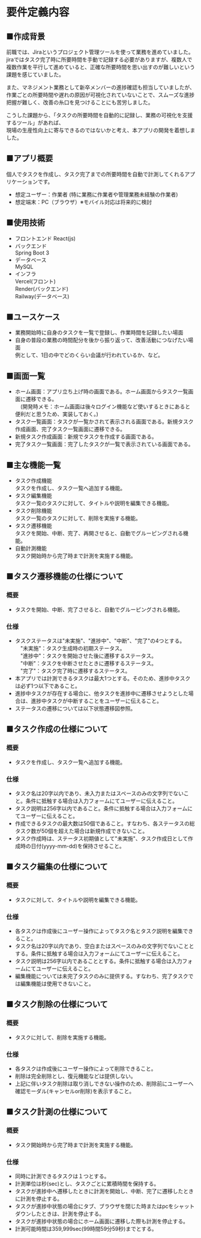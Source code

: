 # 要件定義内容

## ■作成背景
前職では、Jiraというプロジェクト管理ツールを使って業務を進めていました。  
jiraではタスク完了時に所要時間を手動で記録する必要がありますが、複数人で複数作業を平行して進めていると、正確な所要時間を思い出すのが難しいという課題を感じていました。  

また、マネジメント業務として新卒メンバーの進捗確認も担当していましたが、  
作業ごとの所要時間や遅れの原因が可視化されていないことで、スムーズな進捗把握が難しく、改善の糸口を見つけることにも苦労しました。

こうした課題から、「タスクの所要時間を自動的に記録し、業務の可視化を支援するツール」があれば、  
現場の生産性向上に寄与できるのではないかと考え、本アプリの開発を着想しました。  

## ■アプリ概要  
個人でタスクを作成し、タスク完了までの所要時間を自動で計測してくれるアプリケーションです。    
- 想定ユーザー：作業者 (特に業務に作業者や管理業務未経験の作業者)  
- 想定端末：PC（ブラウザ）※モバイル対応は将来的に検討  

## ■使用技術  
- フロントエンド 
React(js)
- バックエンド  
Spring Boot 3  
- データベース  
MySQL  
- インフラ  
Vercel(フロント)    
Render(バックエンド)  
Railway(データベース)  


## ■ユースケース  
- 業務開始時に自身のタスクを一覧で登録し、作業時間を記録したい場面  
- 自身の普段の業務の時間配分を後から振り返って、改善活動につなげたい場面  
例として、1日の中でどのくらい会議が行われているか、など。


## ■画面一覧  
- ホーム画面：アプリ立ち上げ時の画面である。ホーム画面からタスク一覧画面に遷移できる。  
　(開発時メモ：ホーム画面は後々ログイン機能など使いするときにあると便利だと思うため、実装しておく。)  
- タスク一覧画面：タスクが一覧かされて表示される画面である。新規タスク作成画面、完了タスク一覧画面に遷移できる。  
- 新規タスク作成画面：新規でタスクを作成する画面である。   
- 完了タスク一覧画面：完了したタスクが一覧で表示されている画面である。  


## ■主な機能一覧  
- タスク作成機能  
タスクを作成し、タスク一覧へ追加する機能。  
- タスク編集機能  
タスク一覧のタスクに対して、タイトルや説明を編集できる機能。  
- タスク削除機能  
タスク一覧のタスクに対して、削除を実施する機能。  
- タスク遷移機能  
タスクを開始、中断、完了、再開させると、自動でグルーピングされる機能。
- 自動計測機能  
タスク開始時から完了時まで計測を実施する機能。  


## ■タスク遷移機能の仕様について
### 概要
- タスクを開始、中断、完了させると、自動でグルーピングされる機能。  
### 仕様
- タスクステータスは"未実施"、"進捗中"、"中断"、"完了"の4つとする。  
　"未実施"：タスク生成時の初期ステータス。      
　"進捗中"：タスクを開始させた後に遷移するステータス。    
　"中断"：タスクを中断させたときに遷移するステータス。  
　"完了"：タスク完了時に遷移するステータス。  
- 本アプリでは計測できるタスクは最大1つとする。そのため、進捗中タスクは必ず1つ以下であること。  
- 進捗中タスクが存在する場合に、他タスクを進捗中に遷移させようとした場合は、進捗中タスクが中断することをユーザーに伝えること。
- ステータスの遷移については以下状態遷移図参照。  


## ■タスク作成の仕様について
### 概要
- タスクを作成し、タスク一覧へ追加する機能。
### 仕様
- タスク名は20字以内であり、未入力またはスペースのみの文字列でないこと。条件に抵触する場合は入力フォームにてユーザーに伝えること。    
- タスク説明は256字以内であること。条件に抵触する場合は入力フォームにてユーザーに伝えること。     
- 作成できるタスクの最大数は50個であること。すなわち、各ステータスの総タスク数が50個を超えた場合は新規作成できないこと。   
- タスク作成時は、ステータス初期値として"未実施"、タスク作成日として作成時の日付(yyyy-mm-dd)を保持させること。


## ■タスク編集の仕様について  
### 概要
- タスクに対して、タイトルや説明を編集できる機能。  
### 仕様  
- 各タスクは作成後にユーザー操作によってタスク名とタスク説明を編集できること。 
- タスク名は20字以内であり、空白またはスペースのみの文字列でないこととする。条件に抵触する場合は入力フォームにてユーザーに伝えること。    
- タスク説明は256字以内であることとする。条件に抵触する場合は入力フォームにてユーザーに伝えること。  
- 編集機能については未完了タスクのみに提供する。すなわち、完了タスクでは編集機能は使用できないこと。     


## ■タスク削除の仕様について  
### 概要
- タスクに対して、削除を実施する機能。
### 仕様 
- 各タスクは作成後にユーザー操作によって削除できること。  
- 削除は完全削除とし、復元機能などは提供しない。
- 上記に伴いタスク削除は取り消しできない操作のため、削除前にユーザーへ確認モーダル(キャンセルor削除)を表示すること。   


## ■タスク計測の仕様について  
### 概要
- タスク開始時から完了時まで計測を実施する機能。
### 仕様
- 同時に計測できるタスクは１つとする。 
- 計測単位は秒(sec)とし、タスクごとに累積時間を保持する。 
- タスクが進捗中へ遷移したときに計測を開始し、中断、完了に遷移したときに計測を停止する。  
- タスクが進捗中状態の場合にタブ、ブラウザを閉じた時またはpcをシャットダウンしたときは、計測を停止する。  
- タスクが進捗中状態の場合にホーム画面に遷移した際も計測を停止する。
- 計測可能時間は359,999sec(99時間59分59秒)までとする。

